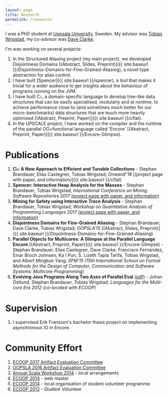 ```yaml
---
layout: page
title: Research
permalink: /research/
---
```


I was a PhD student at <a href="http://www.uu.se" target="_blank">Uppsala
University</a>, Sweden. My advisor was <a
href="http://www.it.uu.se/katalog/writo649" target="_blank">Tobias Wrigstad</a>,
my co-advisor was <a href="http://www.it.uu.se/katalog/davcl820"
target="_blank">Dave Clarke</a>. 

I'm was working on several projects:

 1. In the Structured Aliasing project (my main project), we developed
   Disjointness
   Domains
   [(Abstract, Slides, Preprint)]({{ site.baseurl }}/Disjointness-Domains-for-Fine-Grained-Aliasing),
   a novel type abstraction for alias control. 
 2. I have built [Spencer]({{ site.baseurl }}/spencer), a tool that makes it
   trivial for a wider audience to get insights about the behaviour of programs
   running on the JVM.
 3. I have built C♭, a domain-specific language to develop tree-like data
    structures that can be easily specialised, modularly and at runtime, to
    achieve performance close to (and sometimes much better for our
    micro-benchmarks) data structures that are much more heavily optimised
    [(Abstract, Preprint, Paper)]({{ site.baseurl }}/cflat).
 3. In the UPSCALE project, I have worked on the compiler and the runtime of the
   parallel OO+functional language called 'Encore' [(Abstract, Preprint,
   Paper)]({{ site.baseurl }}/Encore-Glimpse).

# Publications

 1. **C♭: A New Approach to Efficient and Tunable Collections** - Stephan Brandauer,
    Elias Castegren, Tobias Wrigstad; *Onward!’18* [(project page with paper, and information)]({{ site.baseurl }}/cflat)
 2. **Spencer: Interactive Heap Analysis for the Masses** - Stephan Brandauer,
    Tobias Wrigstad; *International Conference on Mining Software Repositories
    2017* [(project page with paper, and information)](../spencer)
 3. **Mining for Safety using Interactive Trace Analysis** - Stephan Brandauer,
    Tobias Wrigstad; *Workshop on Quantitative Analysis of Programming Languages
    2017* [(project page with paper, and information)](../spencer)
 4. **Disjointness Domains for Fine-Grained Aliasing** - Stephan Brandauer, Dave
   Clarke, Tobias Wrigstad; *OOPSLA'15*
   [(Abstract, Slides, Preprint)]({{ site.baseurl }}/Disjointness-Domains-for-Fine-Grained-Aliasing)
 5. **Parallel Objects for Multicores: A Glimpse at the Parallel
   Language Encore** [(Abstract, Preprint, Paper)]({{ site.baseurl
   }}/Encore-Glimpse) - Stephan Brandauer, Elias Castegren, Dave
   Clarke, Francisco Fernández, Einar Broch Johnsen, Ka I Pun,
   S. Lizeth Tapia Tarifa, Tobias Wrigstad, and Albert Mingkun Yang;
   *SFM'15 (15th International School on Formal Methods for the Design
   of Computer, Communication and Software Systems: Multicore
   Programming)*
 6. **Evolving Java Programs Along Two Axes of Parallel Eval**
   [(pdf)](https://www.it.uu.se/research/upmarc/seminars/2013-02-11/intro.pdf) -
   Johan Östlund, Stephan Brandauer, Tobias Wrigstad; *Languages for
   the Multi-core Era 2012 (co-located with ECOOP)*
   
# Supervision

  1. I supervised Erik Fransson's bachelor thesis project on implementing
     asynchronous IO in Encore.

# Community Effort

 1. <a href="http://2017.ecoop.org/committee/ecoop-2017-artifacts-artifact-evaluation-committee" target="_blank">ECOOP 2017 Artifact Evaluation Committee</a>
 1. <a href="http://2016.splashcon.org/track/splash-2016-artifacts" target="_blank">OOPSLA 2016 Artifact Evaluation Committee</a>
 1. <a href="http://lampwww.epfl.ch/~hmiller/scala2014/" target="_blank">Annual Scala Workshop 2014</a> - local arrangements
 1. <a href="http://ecoop14.it.uu.se/" target="_blank">ECOOP 2014</a> - web master
 1. <a href="http://ecoop14.it.uu.se/" target="_blank">ECOOP 2014</a> - local organisation of student volunteer programme
 1. <a href="http://www.lirmm.fr/ecoop13/" target="_blank">ECOOP 2013</a> - Student Volunteer
